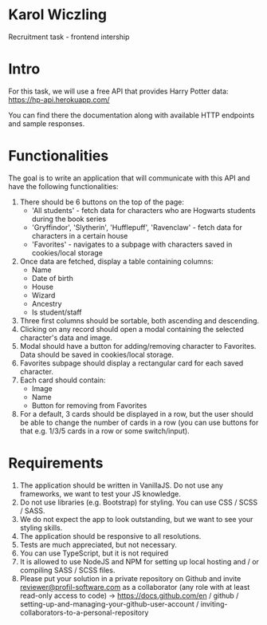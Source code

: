 # Karol Wiczling
Recruitment task - frontend intership

# Intro

For this task, we will use a free API that provides Harry Potter data: https://hp-api.herokuapp.com/

You can find there the documentation along with available HTTP endpoints and sample responses.

# Functionalities

The goal is to write an application that will communicate with this API and have the following functionalities:

1) There should be 6 buttons on the top of the page:
    * 'All students' - fetch data for characters who are Hogwarts students during the book series
    * 'Gryffindor', 'Slytherin', 'Hufflepuff', 'Ravenclaw' - fetch data for characters in a certain house
    * 'Favorites' - navigates to a subpage with characters saved in cookies/local storage
2) Once data are fetched, display a table containing columns:
    * Name
    * Date of birth
    * House
    * Wizard
    * Ancestry
    * Is student/staff
3) Three first columns should be sortable, both ascending and descending.
4) Clicking on any record should open a modal containing the selected character's data and image.
5) Modal should have a button for adding/removing character to Favorites. Data should be saved in cookies/local storage.
6) Favorites subpage should display a rectangular card for each saved character.
7) Each card should contain:
    * Image
    * Name
    * Button for removing from Favorites
8) For a default, 3 cards should be displayed in a row, but the user should be able to change the number of cards in a row (you can use buttons for that e.g. 1/3/5 cards in a row or some switch/input).

# Requirements

1) The application should be written in VanillaJS. Do not use any frameworks, we want to test your JS knowledge.
2) Do not use libraries (e.g. Bootstrap) for styling. You can use CSS / SCSS / SASS.
3) We do not expect the app to look outstanding, but we want to see your styling skills.
4) The application should be responsive to all resolutions.
5) Tests are much appreciated, but not necessary.
6) You can use TypeScript, but it is not required
7) It is allowed to use NodeJS and NPM for setting up local hosting and / or compiling SASS / SCSS files.
8) Please put your solution in a private repository on Github and invite reviewer@profil-software.com as a collaborator (any role with at least read-only access to code) -> https://docs.github.com/en / github / setting-up-and-managing-your-github-user-account / inviting-collaborators-to-a-personal-repository
